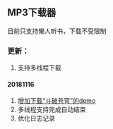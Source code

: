 ## MP3下载器
目前只支持懒人听书，下载不受限制

### 更新：
1. 支持多线程下载


#### 20181116
1. [增加下载“斗破苍穹”的demo](/master/src/main/java/lrts/DpcqMain.java)
2. 多线程支持完成自动结束
3. 优化日志记录
